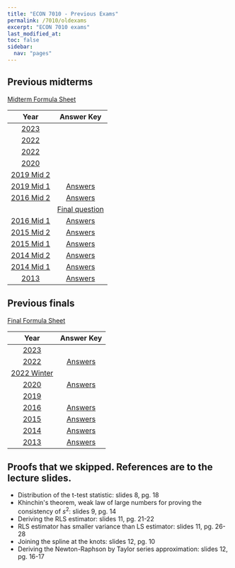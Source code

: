 ```yaml
---
title: "ECON 7010 - Previous Exams"
permalink: /7010/oldexams
excerpt: "ECON 7010 exams"
last_modified_at:
toc: false
sidebar:
  nav: "pages"
---
```


## Previous midterms

[Midterm Formula Sheet](https://rtgodwin.com/7010/exams/midformula.pdf)

| Year                                                  | Answer Key
| :---------------------------------------------------: | :--------------------------------------------------------: |
| [2023](https://rtgodwin.com/7010/exams/mid2023ans.pdf)   |   |
| [2022](https://rtgodwin.com/7010/exams/mid2022fallans.pdf)   |   |
| [2022](https://rtgodwin.com/7010/exams/2022midans.pdf)   |   |
| [2020](https://rtgodwin.com/7010/exams/2020mid.pdf)   |   |
| [2019 Mid 2](https://rtgodwin.com/7010/exams/2019mid2.pdf)   |                                                            |
| [2019 Mid 1](https://rtgodwin.com/7010/exams/2019mid1.pdf)   | [Answers](https://rtgodwin.com/7010/exams/2019mid1ans.pdf)  |
| [2016 Mid 2](https://rtgodwin.com/7010/exams/2016mid2.pdf) | [Answers](https://rtgodwin.com/7010/exams/2016mid2ans.pdf) |
| | [Final question](https://rtgodwin.com/7010/exams/2016mid2ans2.pdf) |
| [2016 Mid 1](https://rtgodwin.com/7010/exams/2016mid1.pdf) | [Answers](https://rtgodwin.com/7010/exams/2016mid1ans.pdf) |
| [2015 Mid 2](https://rtgodwin.com/7010/exams/2015mid2.pdf)   | [Answers](https://rtgodwin.com/7010/exams/2015mid2ans.pdf)  |
| [2015 Mid 1](https://rtgodwin.com/7010/exams/2015mid1.pdf)   | [Answers](https://rtgodwin.com/7010/exams/2015mid1ans.pdf)  |
| [2014 Mid 2](https://rtgodwin.com/7010/exams/2014mid2.pdf)   | [Answers](https://rtgodwin.com/7010/exams/2014mid2ans.pdf)  |
| [2014 Mid 1](https://rtgodwin.com/7010/exams/2014mid1.pdf)   | [Answers](https://rtgodwin.com/7010/exams/2014mid1ans.pdf)  |
| [2013](https://rtgodwin.com/7010/exams/2013mid.pdf)   | [Answers](https://rtgodwin.com/7010/exams/2013midans.pdf)  |

## Previous finals

[Final Formula Sheet](https://rtgodwin.com/7010/exams/formula.pdf)

| Year                                                  | Answer Key
| :---------------------------------------------------: | :---------------------------------------------------------: |
| [2023](https://rtgodwin.com/3040/exams/2023finalans.pdf) |  |
| [2022](https://rtgodwin.com/7010/exams/2022final.pdf) | [Answers](https://rtgodwin.com/7010/exams/2022finalans.pdf) |
| [2022 Winter](https://rtgodwin.com/7010/exams/2022finalW.pdf) |  |
| [2020](https://rtgodwin.com/7010/exams/2020final.pdf) | [Answers](https://rtgodwin.com/7010/exams/2020finalans.pdf) |
| [2019](https://rtgodwin.com/7010/exams/2019final.pdf) |  |
| [2016](https://rtgodwin.com/7010/exams/2016final.pdf) | [Answers](https://rtgodwin.com/7010/exams/2016finalans.pdf) |
| [2015](https://rtgodwin.com/7010/exams/2015final.pdf) | [Answers](https://rtgodwin.com/7010/exams/2015finalans.pdf) |
| [2014](https://rtgodwin.com/7010/exams/2014final.pdf) | [Answers](https://rtgodwin.com/7010/exams/2014finalans.pdf) |
| [2013](https://rtgodwin.com/7010/exams/2013final.pdf) | [Answers](https://rtgodwin.com/7010/exams/2013finalans.pdf) |

## Proofs that we skipped. References are to the lecture slides.
 - Distribution of the t-test statistic: slides 8, pg. 18
 - Khinchin's theorem, weak law of large numbers for proving the consistency of $s^2$: slides 9, pg. 14
 - Deriving the RLS estimator: slides 11, pg. 21-22
 - RLS estimator has smaller variance than LS estimator: slides 11, pg. 26-28
 - Joining the spline at the knots: slides 12, pg. 10
 - Deriving the Newton-Raphson by Taylor series approximation: slides 12, pg. 16-17
